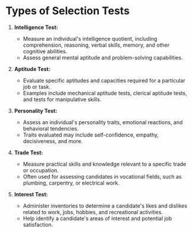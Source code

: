 # Types of Selection Tests

1. **Intelligence Test:**
    - Measure an individual's intelligence quotient, including comprehension, reasoning, verbal skills, memory, and other cognitive abilities.
    - Assess general mental aptitude and problem-solving capabilities.

2. **Aptitude Test:**
    - Evaluate specific aptitudes and capacities required for a particular job or task.
    - Examples include mechanical aptitude tests, clerical aptitude tests, and tests for manipulative skills.
    
3. **Personality Test:**
    - Assess an individual's personality traits, emotional reactions, and behavioral tendencies.
    - Traits evaluated may include self-confidence, empathy, decisiveness, and more.
    
4. **Trade Test:**
    - Measure practical skills and knowledge relevant to a specific trade or occupation.
    - Often used for assessing candidates in vocational fields, such as plumbing, carpentry, or electrical work.
    
5. **Interest Test:**
    - Administer inventories to determine a candidate's likes and dislikes related to work, jobs, hobbies, and recreational activities.
    - Help identify a candidate's areas of interest and potential job satisfaction.
